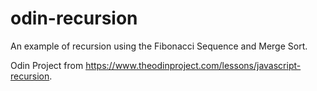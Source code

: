 # odin-recursion
An example of recursion using the Fibonacci Sequence and Merge Sort.

Odin Project from https://www.theodinproject.com/lessons/javascript-recursion.